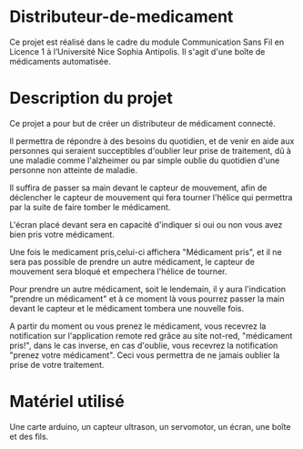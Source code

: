 # Distributeur-de-medicament
Ce projet est réalisé dans le cadre du module Communication Sans Fil en Licence 1 à l’Université Nice Sophia Antipolis.
Il s'agit d'une boîte de médicaments automatisée.


# Description du projet
Ce projet a pour but de créer un distributeur de médicament connecté.

Il permettra de répondre à des besoins du quotidien, et de venir en aide aux personnes qui seraient succeptibles d'oublier leur prise de traitement, dû à une maladie comme l'alzheimer ou par simple oublie du quotidien d'une personne non atteinte de maladie.

Il suffira de passer sa main devant le capteur de mouvement, afin de déclencher le capteur de mouvement qui fera tourner l'hélice qui permettra par la suite de faire tomber le médicament.

L'écran placé devant sera en capacité d'indiquer si oui ou non vous avez bien pris votre médicament.

Une fois le medicament pris,celui-ci affichera "Médicament pris", et il ne sera pas possible de prendre un autre médicament, le capteur de mouvement sera bloqué et empechera l'hélice de tourner.

Pour prendre un autre médicament, soit le lendemain, il y aura l'indication "prendre un médicament" et à ce moment là vous pourrez passer la main devant le capteur et le médicament tombera une nouvelle fois.

A partir du moment ou vous prenez le médicament, vous recevrez la notification sur l'application remote red grâce au site not-red, "médicament pris!", dans le cas inverse, en cas d'oublie, vous recevrez la notification "prenez votre médicament".
Ceci vous permettra de ne jamais oublier la prise de votre traitement.


# Matériel utilisé 
Une carte arduino,
un capteur ultrason, 
un servomotor, 
un écran, 
une boîte 
et 
des fils.
